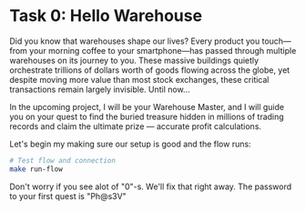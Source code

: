 # Task 0: Hello Warehouse

Did you know that warehouses shape our lives? Every product you touch—from your morning coffee to your smartphone—has passed through multiple warehouses on its journey to you. These massive buildings quietly orchestrate trillions of dollars worth of goods flowing across the globe, yet despite moving more value than most stock exchanges, these critical transactions remain largely invisible. Until now...

In the upcoming project, I will be your Warehouse Master, and I will guide you on your quest to find the buried treasure hidden in millions of trading records and claim the ultimate prize — accurate profit calculations.

Let's begin my making sure our setup is good and the flow runs:


```bash
# Test flow and connection
make run-flow
```
Don't worry if you see alot of "0"-s. We'll fix that right away. The password to your first quest is "Ph@s3V"